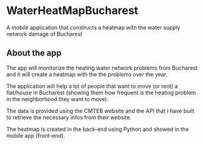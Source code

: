 # WaterHeatMapBucharest
A mobile application that constructs a heatmap with the water supply network damage of Bucharest

## About the app
The app will monitorize the heating water network problems from Bucharest and it will create a heatmap with the the problems over the year.

The application will help a lot of people that want to move (or rent) a flat/house in Bucharest (showing them how frequent is the heating problem in the neighborhood they want to move).

The data is provided using the CMTEB website and the API that I have built to retrieve the necessary infos from their website.

The heatmap is created in the back-end using Python and showed in the mobile app (front-end).

